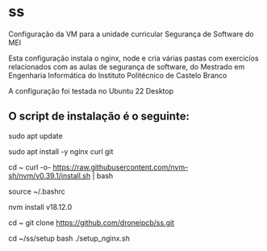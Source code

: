 # ss
Configuração da VM para a unidade curricular Segurança de Software do MEI

Esta configuração instala o nginx, node e cria várias pastas com exercicíos
relacionados com as aulas de segurança de software, do Mestrado em Engenharia Informática
do Instituto Politécnico de Castelo Branco

A configuração foi testada no Ubuntu 22 Desktop

O script de instalação é o seguinte:
-----------------------------------------------------------

sudo apt update

sudo apt install -y nginx curl git

cd ~
curl -o- https://raw.githubusercontent.com/nvm-sh/nvm/v0.39.1/install.sh | bash

source ~/.bashrc

nvm install v18.12.0

cd ~
git clone https://github.com/droneipcb/ss.git

cd ~/ss/setup
bash ./setup_nginx.sh

